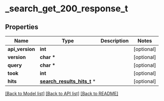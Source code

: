 # _search_get_200_response_t

## Properties
Name | Type | Description | Notes
------------ | ------------- | ------------- | -------------
**api_version** | **int** |  | [optional] 
**version** | **char \*** |  | [optional] 
**query** | **char \*** |  | [optional] 
**took** | **int** |  | [optional] 
**hits** | [**search_results_hits_t**](search_results_hits.md) \* |  | [optional] 

[[Back to Model list]](../README.md#documentation-for-models) [[Back to API list]](../README.md#documentation-for-api-endpoints) [[Back to README]](../README.md)


